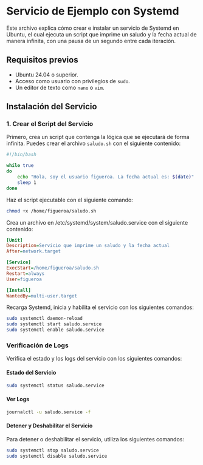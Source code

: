 # Servicio de Ejemplo con Systemd

Este archivo explica cómo crear e instalar un servicio de Systemd en Ubuntu, el cual ejecuta un script que imprime un saludo y la fecha actual de manera infinita, con una pausa de un segundo entre cada iteración.

## Requisitos previos

- Ubuntu 24.04 o superior.
- Acceso como usuario con privilegios de `sudo`.
- Un editor de texto como `nano` o `vim`.

## Instalación del Servicio

### 1. Crear el Script del Servicio

Primero, crea un script que contenga la lógica que se ejecutará de forma infinita. Puedes crear el archivo `saludo.sh` con el siguiente contenido:

```bash
#!/bin/bash

while true
do
    echo "Hola, soy el usuario figueroa. La fecha actual es: $(date)"
    sleep 1
done
```

Haz el script ejecutable con el siguiente comando:

```bash
chmod +x /home/figueroa/saludo.sh
```

Crea un archivo en /etc/systemd/system/saludo.service con el siguiente contenido:

```ini
[Unit]
Description=Servicio que imprime un saludo y la fecha actual
After=network.target

[Service]
ExecStart=/home/figueroa/saludo.sh
Restart=always
User=figueroa

[Install]
WantedBy=multi-user.target
```

Recarga Systemd, inicia y habilita el servicio con los siguientes comandos:

```bash
sudo systemctl daemon-reload
sudo systemctl start saludo.service
sudo systemctl enable saludo.service
```

### Verificación de Logs
Verifica el estado y los logs del servicio con los siguientes comandos:

#### Estado del Servicio
```bash
sudo systemctl status saludo.service
```
#### Ver Logs
```bash
journalctl -u saludo.service -f
```

#### Detener y Deshabilitar el Servicio
Para detener o deshabilitar el servicio, utiliza los siguientes comandos:
```bash
sudo systemctl stop saludo.service
sudo systemctl disable saludo.service
```